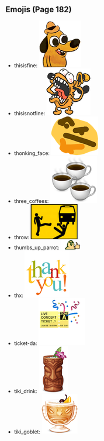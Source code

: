 
## Emojis (Page 182)

* thisisfine: ![thisisfine](output/thisisfine.png)
* thisisnotfine: ![thisisnotfine](output/thisisnotfine.png)
* thonking_face: ![thonking_face](output/thonking_face.png)
* three_coffees: ![three_coffees](output/three_coffees.png)
* throw: ![throw](output/throw.png)
* thumbs_up_parrot: ![thumbs_up_parrot](output/thumbs_up_parrot.gif)
* thx: ![thx](output/thx.png)
* ticket-da: ![ticket-da](output/ticket-da.png)
* tiki_drink: ![tiki_drink](output/tiki_drink.png)
* tiki_goblet: ![tiki_goblet](output/tiki_goblet.png)
